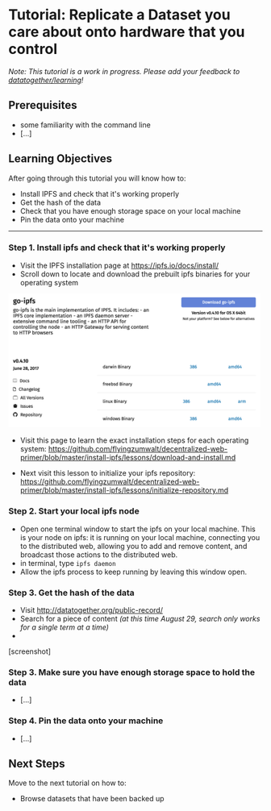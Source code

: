# Tutorial: Replicate a Dataset you care about onto hardware that you control

_Note: This tutorial is a work in progress. Please add your feedback to [datatogether/learning](https://github.com/datatogether/learning/issues)!_

## Prerequisites

* some familiarity with the command line
* [...]

## Learning Objectives

After going through this tutorial you will know how to:

* Install IPFS and check that it's working properly
* Get the hash of the data
* Check that you have enough storage space on your local machine
* Pin the data onto your machine

****

### Step 1. Install ipfs and check that it's working properly

* Visit the IPFS installation page at https://ipfs.io/docs/install/
* Scroll down to locate and download the prebuilt ipfs binaries for your operating system

<img src="images/screenshot-go-ipfs-builds.png" width=500 />

* Visit this page to learn the exact installation steps for each operating system: https://github.com/flyingzumwalt/decentralized-web-primer/blob/master/install-ipfs/lessons/download-and-install.md

* Next visit this lesson to initialize your ipfs repository: https://github.com/flyingzumwalt/decentralized-web-primer/blob/master/install-ipfs/lessons/initialize-repository.md

### Step 2. Start your local ipfs node

* Open one terminal window to start the ipfs on your local machine. This is your node on ipfs: it is running on your local machine, connecting you to the distributed web, allowing you to add and remove content, and broadcast those actions to the distributed web. 
* in terminal, type `ipfs daemon` 
* Allow the ipfs process to keep running by leaving this window open.

### Step 3. Get the hash of the data

* Visit http://datatogether.org/public-record/ 
* Search for a piece of content _(at this time August 29, search only works for a single term at a time)_
* 

[screenshot]

### Step 3. Make sure you have enough storage space to hold the data

* [...]

### Step 4. Pin the data onto your machine

* [...]

## Next Steps

Move to the next tutorial on how to:

* Browse datasets that have been backed up
